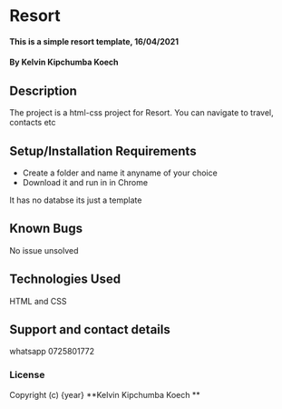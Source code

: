 # Resort
#### This is a simple resort template, 16/04/2021
#### By **Kelvin Kipchumba Koech**
## Description
The project is a html-css project for Resort. You can navigate to travel, contacts etc
## Setup/Installation Requirements
* Create a folder and name it anyname of your choice
* Download it and run in in Chrome

It has no databse its just a template
## Known Bugs
No issue unsolved
## Technologies Used
HTML and CSS
## Support and contact details
whatsapp 0725801772
### License
Copyright (c) {year} **Kelvin Kipchumba Koech **


